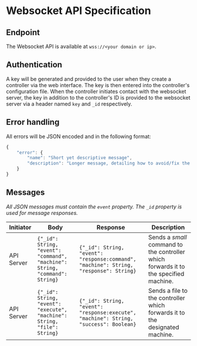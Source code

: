 # Websocket API Specification

## Endpoint
The Websocket API is available at `wss://<your domain or ip>`.

## Authentication
A key will be generated and provided to the user when they create a controller via the web interface. The key is then entered into the controller's configuration file. When the controller initiates contact with the websocket server, the key in addition to the controller's ID is provided to the websocket server via a header named `key` and `_id` respectively.

## Error handling

All errors will be JSON encoded and in the following format:
```javascript
{
	"error": {
		"name": "Short yet descriptive message",
		"description": "Longer message, detailing how to avoid/fix the underlying cause for the error"
	}
}
```

## Messages
*All JSON messages must contain the `event` property. The `_id` property is used for message responses.*

Initiator | Body | Response | Description
--- | --- | --- | ---
API Server | `{"_id": String, "event": "command", "machine": String, "command": String}` | `{"_id": String, "event": "response:command", "machine": String, "response": String}` | Sends a *small* command to the controller which forwards it to the specified machine.
API Server | `{"_id": String, "event": "execute", "machine": String, "file": String}` | `{"_id": String, "event": "response:execute", "machine": String, "success": Boolean}` | Sends a file to the controller which forwards it to the designated machine.